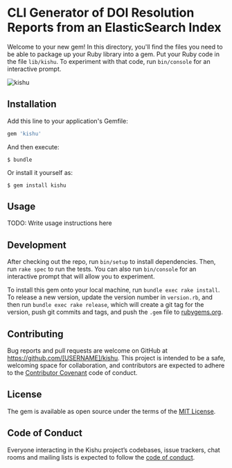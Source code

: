 # CLI Generator of DOI Resolution Reports from an ElasticSearch Index

Welcome to your new gem! In this directory, you'll find the files you need to be able to package up your Ruby library into a gem. Put your Ruby code in the file `lib/kishu`. To experiment with that code, run `bin/console` for an interactive prompt.

![kishu](https://c1.staticflickr.com/8/7196/6947533965_2ae463d1c6_b.jpg)

## Installation

Add this line to your application's Gemfile:

```ruby
gem 'kishu'
```

And then execute:

    $ bundle

Or install it yourself as:

    $ gem install kishu

## Usage

TODO: Write usage instructions here

## Development

After checking out the repo, run `bin/setup` to install dependencies. Then, run `rake spec` to run the tests. You can also run `bin/console` for an interactive prompt that will allow you to experiment.

To install this gem onto your local machine, run `bundle exec rake install`. To release a new version, update the version number in `version.rb`, and then run `bundle exec rake release`, which will create a git tag for the version, push git commits and tags, and push the `.gem` file to [rubygems.org](https://rubygems.org).

## Contributing

Bug reports and pull requests are welcome on GitHub at https://github.com/[USERNAME]/kishu. This project is intended to be a safe, welcoming space for collaboration, and contributors are expected to adhere to the [Contributor Covenant](http://contributor-covenant.org) code of conduct.

## License

The gem is available as open source under the terms of the [MIT License](https://opensource.org/licenses/MIT).

## Code of Conduct

Everyone interacting in the Kishu project’s codebases, issue trackers, chat rooms and mailing lists is expected to follow the [code of conduct](https://github.com/[USERNAME]/kishu/blob/master/CODE_OF_CONDUCT.md).
